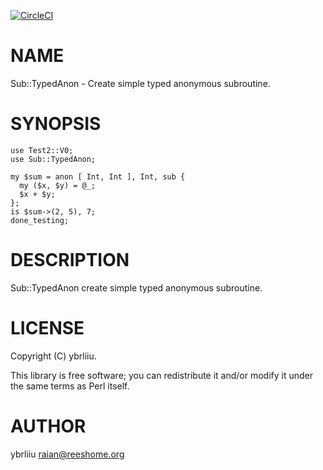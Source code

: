 [![CircleCI](https://circleci.com/gh/ybrliiu/p5-Sub-TypedAnon/tree/master.svg?style=svg)](https://circleci.com/gh/ybrliiu/p5-Sub-TypedAnon/tree/master)

# NAME

Sub::TypedAnon - Create simple typed anonymous subroutine.

# SYNOPSIS

    use Test2::V0;
    use Sub::TypedAnon;

    my $sum = anon [ Int, Int ], Int, sub {
      my ($x, $y) = @_;
      $x + $y;
    };
    is $sum->(2, 5), 7;
    done_testing;

# DESCRIPTION

Sub::TypedAnon create simple typed anonymous subroutine.

# LICENSE

Copyright (C) ybrliiu.

This library is free software; you can redistribute it and/or modify
it under the same terms as Perl itself.

# AUTHOR

ybrliiu <raian@reeshome.org>
